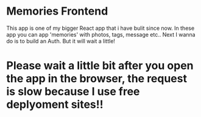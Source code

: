 # Memories Frontend

This app is one of my bigger React app that i have bulit since now. In these app you can app 'memories' with photos, tags, message etc.. Next I wanna do is to build an Auth. But it will wait a little! 

# Please wait a little bit after you open the app in the browser, the request is slow because I use free deplyoment sites!!
